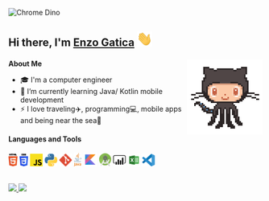 ![Chrome Dino](https://mir-s3-cdn-cf.behance.net/project_modules/max_1200/4ff07986208593.5d9a654e92f36.gif)

<h2 align="left">Hi there, I'm <a href="https://www.linkedin.com/in/enzo-gatica-3ab264230/" target="_blank" rel="noopener noreferrer">Enzo Gatica</a> <img src="https://raw.githubusercontent.com/ABSphreak/ABSphreak/master/gifs/Hi.gif" height="30" />

<a href="https://github.com/EnzoGatica"><img align='right' src='https://github.com/EnzoGatica/EnzoGatica/blob/main/svg/pulpitogit.gif' width='150"'></a></h2>

**About Me**

- 🎓 I'm a computer engineer
- 🌱 I’m currently learning Java/ Kotlin mobile development
- ⚡ I love traveling✈️, programming💻, mobile apps and being near the sea🌊

#### Languages and Tools 

<p>
  <code><img height="25" src="https://github.com/EnzoGatica/EnzoGatica/blob/main/svg/html-5.svg" alt="HTML"></code>
  <code><img height="25" src="https://github.com/EnzoGatica/EnzoGatica/blob/main/svg/css-3.svg"></code>
  <code><img height="25" src="https://github.com/EnzoGatica/EnzoGatica/blob/main/svg/javascript.svg" alt="JavaScript"></code>
  <code><img height="25" src="https://github.com/EnzoGatica/EnzoGatica/blob/main/svg/python-5.svg" alt="Python"></code>
  <code><img height="25" src="https://github.com/EnzoGatica/EnzoGatica/blob/main/svg/git-icon.svg" alt="git"></code>
  <code><img height="27" src="https://github.com/EnzoGatica/EnzoGatica/blob/main/svg/java-4.svg" alt="java"></code>
  <code><img height="27" src="https://github.com/EnzoGatica/EnzoGatica/blob/main/svg/kotlin.svg" alt="kotlin"></code>
  <code><img height="26" src="https://github.com/EnzoGatica/EnzoGatica/blob/main/svg/androidstudio.svg" alt="androidstudio"></code>
  <code><img height="25" src="https://github.com/EnzoGatica/EnzoGatica/blob/main/svg/power-bi-1.svg" alt="Power BI"></code>
  <code><img height="25" src="https://github.com/EnzoGatica/EnzoGatica/blob/main/svg/excel.svg" alt="excel"></code>
  <code><img height="25" src="https://github.com/EnzoGatica/EnzoGatica/blob/main/svg/visual-studio-code-1.svg"></code>
</p>


<br/>

<a href="https://github.com/EnzoGatica">
  <img height="160em" src="https://github-readme-stats.vercel.app/api?username=EnzoGatica&theme=buefy&show_icons=true" />
  <img height="160em" src="https://github-readme-stats.vercel.app/api/top-langs/?username=EnzoGatica&theme=buefy&layout=compact" />
</a>

<br/>



<!--
**EnzoGatica/EnzoGatica** is a ✨ _special_ ✨ repository because its `README.md` (this file) appears on your GitHub profile.

Here are some ideas to get you started:

- 🔭 I’m currently working on ...
- 🌱 I’m currently learning ...
- 👯 I’m looking to collaborate on ...
- 🤔 I’m looking for help with ...
- 💬 Ask me about ...
- 📫 How to reach me: ...
- 😄 Pronouns: ...
- ⚡ Fun fact: ...
-->
